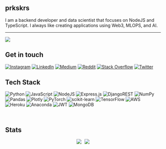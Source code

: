 <h2 align="left">
    prkskrs
<!--     <img src="https://github.com/CatalystsReachOut/.github/blob/master/wave.gif" 
         alt="Waving hand animated gif"
         height="45"
         width="45" /> -->
</h2>

I am a backend developer and data scientist that focuses on NodeJS and TypeScript. I always like creating applications using Web3, MLOPS, and AI.

---
[![](https://visitcount.itsvg.in/api?id=prkskrs&icon=0&color=1)](https://visitcount.itsvg.in)
<br>


## Get in touch
[![Instagram](https://img.shields.io/badge/Instagram-%23E4405F.svg?logo=Instagram&logoColor=white)](https://instagram.com/https://www.instagram.com/prkskrs/) [![LinkedIn](https://img.shields.io/badge/LinkedIn-%230077B5.svg?logo=linkedin&logoColor=white)](https://linkedin.com/in/https://www.linkedin.com/in/prakash-singh-89654821b/) [![Medium](https://img.shields.io/badge/Medium-12100E?logo=medium&logoColor=white)](https://medium.com/@https://medium.com/@prkskrs) [![Reddit](https://img.shields.io/badge/Reddit-%23FF4500.svg?logo=Reddit&logoColor=white)](https://reddit.com/user/https://www.reddit.com/user/Secure_Nose_5735/) [![Stack Overflow](https://img.shields.io/badge/-Stackoverflow-FE7A16?logo=stack-overflow&logoColor=white)](https://stackoverflow.com/users/https://stackoverflow.com/users/19761939/prakash-singh?tab=profile) [![Twitter](https://img.shields.io/badge/Twitter-%231DA1F2.svg?logo=Twitter&logoColor=white)](https://twitter.com/https://twitter.com/prkskrs) 
<br>

## Tech Stack
![Python](https://img.shields.io/badge/python-3670A0?style=for-the-badge&logo=python&logoColor=ffdd54)
![JavaScript](https://img.shields.io/badge/javascript-%23323330.svg?style=for-the-badge&logo=javascript&logoColor=%23F7DF1E) 
![NodeJS](https://img.shields.io/badge/node.js-6DA55F?style=for-the-badge&logo=node.js&logoColor=white) 
![Express.js](https://img.shields.io/badge/express.js-%23404d59.svg?style=for-the-badge&logo=express&logoColor=%2361DAFB) 
![DjangoREST](https://img.shields.io/badge/DJANGO-REST-ff1709?style=for-the-badge&logo=django&logoColor=white&color=ff1709&labelColor=gray)
![NumPy](https://img.shields.io/badge/numpy-%23013243.svg?style=for-the-badge&logo=numpy&logoColor=white) 
![Pandas](https://img.shields.io/badge/pandas-%23150458.svg?style=for-the-badge&logo=pandas&logoColor=white) 
![Plotly](https://img.shields.io/badge/Plotly-%233F4F75.svg?style=for-the-badge&logo=plotly&logoColor=white) 
![PyTorch](https://img.shields.io/badge/PyTorch-%23EE4C2C.svg?style=for-the-badge&logo=PyTorch&logoColor=white)
![scikit-learn](https://img.shields.io/badge/scikit--learn-%23F7931E.svg?style=for-the-badge&logo=scikit-learn&logoColor=white) 
![TensorFlow](https://img.shields.io/badge/TensorFlow-%23FF6F00.svg?style=for-the-badge&logo=TensorFlow&logoColor=white) 
![AWS](https://img.shields.io/badge/AWS-%23FF9900.svg?style=for-the-badge&logo=amazon-aws&logoColor=white) 
![Heroku](https://img.shields.io/badge/heroku-%23430098.svg?style=for-the-badge&logo=heroku&logoColor=white) 
![Anaconda](https://img.shields.io/badge/Anaconda-%2344A833.svg?style=for-the-badge&logo=anaconda&logoColor=white) 
![JWT](https://img.shields.io/badge/JWT-black?style=for-the-badge&logo=JSON%20web%20tokens) 
![MongoDB](https://img.shields.io/badge/MongoDB-%234ea94b.svg?style=for-the-badge&logo=mongodb&logoColor=white)


<br>

## Stats

<div style="display: flex; justify-content: center;">
  <div style="margin-right: 10px;">
    <img src="https://github-readme-stats.vercel.app/api/top-langs/?username=prkskrs&theme=dark&layout=compact" />
  </div>
  <div>
    <img src="https://github-readme-stats.vercel.app/api?username=prkskrs&theme=dark&show_icons=true&locale=en" />
  </div>
</div>





